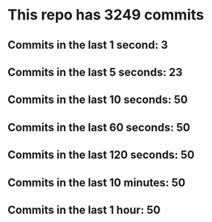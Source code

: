 # This repo has 3249 commits

## Commits in the last 1 second: 3
## Commits in the last 5 seconds: 23
## Commits in the last 10 seconds: 50
## Commits in the last 60 seconds: 50
## Commits in the last 120 seconds: 50
## Commits in the last 10 minutes: 50
## Commits in the last 1 hour: 50

